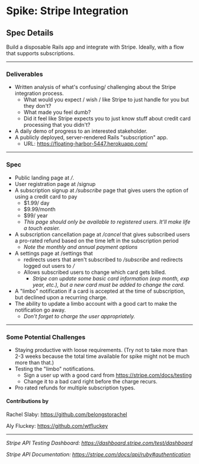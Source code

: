 # Spike: Stripe Integration

## Spec Details

Build a disposable Rails app and integrate with Stripe. Ideally, with a flow that supports subscriptions.

_____

### Deliverables
* Written analysis of what's confusing/ challenging about the Stripe integration process.
    * What would you expect / wish / like Stripe to just handle for you but they don't?
    * What made you feel dumb?
    * Did it feel like Stripe expects you to just know stuff about credit card processing that you didn't?
* A daily demo of progress to an interested stakeholder.
* A publicly deployed, server-rendered Rails "subscription" app.
    * URL: https://floating-harbor-5447.herokuapp.com/

_____

### Spec
* Public landing page at */*.
* User registration page at /signup
* A subscription signup at */subscribe* page that gives users the option of using a credit card to pay
    * $1.99/ day
    * $9.99/month
    * $99/ year
    * *This page should only be available to registered users. It'll make life a touch easier.*
* A subscription cancellation page at */cancel* that gives subscribed users a pro-rated refund based on the time left in the subscription period
    * *Note the monthly and annual payment options*
* A settings page at /settings that
    * redirects users that aren't subscribed to */subscribe* and redirects logged out users to */*
    * Allows subscribed users to change which card gets billed.
      * *Stripe can update some basic card information (exp month, exp year, etc.), but a new card must be added to change the card.*
* A "limbo" notification if a card is accepted at the time of subscription, but declined upon a recurring charge.
* The ability to update a limbo account with a good cart to make the notification go away.
    * *Don't forget to charge the user appropriately.*

_____

### Some Potential Challenges
* Staying productive with loose requirements. (Try not to take more than 2-3 weeks because the total time available for spike might not be much more than that.)
* Testing the "limbo" notifications.
    * Sign a user up with a good card from https://stripe.com/docs/testing
    * Change it to a bad card right before the charge recurs.
* Pro rated refunds for multiple subscription types.

#### Contributions by
Rachel Slaby: https://github.com/belongstorachel

Aly Fluckey: https://github.com/wtfluckey

_____
*Stripe API Testing Dashboard: https://dashboard.stripe.com/test/dashboard*

*Stripe API Documentation: https://stripe.com/docs/api/ruby#authentication*
